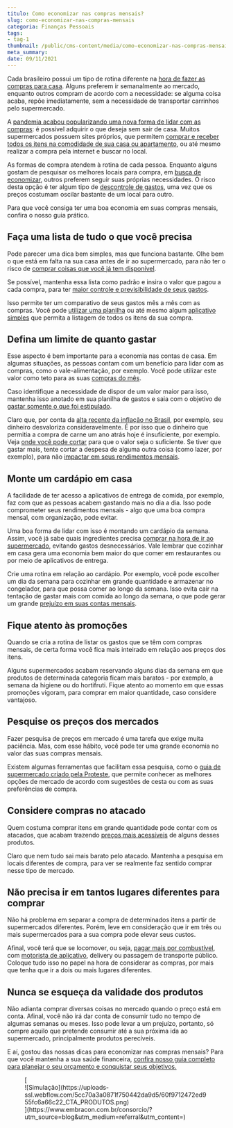 ```yaml
---
titulo: Como economizar nas compras mensais?
slug: como-economizar-nas-compras-mensais
categoria: Finanças Pessoais
tags:
- tag-1
thumbnail: /public/cms-content/media/como-economizar-nas-compras-mensais.jpg
meta_summary: 
date: 09/11/2021
---
```

Cada brasileiro possui um tipo de rotina diferente na [hora de fazer as compras para casa](https://www.embracon.com.br/blog/10-importantes-dicas-para-economizar-nas-compras-de-casa). Alguns preferem ir semanalmente ao mercado, enquanto outros compram de acordo com a necessidade: se alguma coisa acaba, repõe imediatamente, sem a necessidade de transportar carrinhos pelo supermercado.

A [pandemia acabou popularizando uma nova forma de lidar com as compras](https://www.embracon.com.br/blog/habitos-de-consumo-antes-durante-e-pos-pandemia): é possível adquirir o que deseja sem sair de casa. Muitos supermercados possuem sites próprios, que permitem [comprar e receber todos os itens na comodidade de sua casa ou apartamento](https://www.embracon.com.br/blog/7-dicas-para-economizar-nas-compras-pela-internet-nessa-quarentena), ou até mesmo realizar a compra pela internet e buscar no local.

As formas de compra atendem à rotina de cada pessoa. Enquanto alguns gostam de pesquisar os melhores locais para compra, em [busca de economizar](https://www.embracon.com.br/blog/guardar-poupar-ou-investir-qual-a-diferenca-entre-os-termos), outros preferem seguir suas próprias necessidades. O risco desta opção é ter algum tipo de [descontrole de gastos](https://www.embracon.com.br/blog/importancia-de-um-bom-controle-financeiro), uma vez que os preços costumam oscilar bastante de um local para outro.

Para que você consiga ter uma boa economia em suas compras mensais, confira o nosso guia prático.

Faça uma lista de tudo o que você precisa 
------------------------------------------

Pode parecer uma dica bem simples, mas que funciona bastante. Olhe bem o que está em falta na sua casa antes de ir ao supermercado, para não ter o risco de [comprar coisas que você já tem disponível](https://www.embracon.com.br/blog/como-identificar-e-eliminar-gastos-desnecessarios).

Se possível, mantenha essa lista como padrão e insira o valor que pagou a cada compra, para ter [maior controle e previsibilidade de seus gastos](https://www.embracon.com.br/blog/5-dicas-de-como-mudar-sua-vida-financeira-em-2021).

Isso permite ter um comparativo de seus gastos mês a mês com as compras. Você pode [utilizar uma planilha](https://www.embracon.com.br/blog/como-criar-uma-planilha-de-planejamento-financeiro) ou até mesmo algum [aplicativo simples](https://www.embracon.com.br/blog/4-aplicativos-de-financas-para-te-ajudar-a-economizar-mais-dinheiro) que permita a listagem de todos os itens da sua compra.

Defina um limite de quanto gastar 
----------------------------------

Esse aspecto é bem importante para a economia nas contas de casa. Em algumas situações, as pessoas contam com um benefício para lidar com as compras, como o vale-alimentação, por exemplo. Você pode utilizar este valor como teto para as suas [compras do mês](https://www.embracon.com.br/blog/como-juntar-dinheiro-ainda-este-ano).

Caso identifique a necessidade de dispor de um valor maior para isso, mantenha isso anotado em sua planilha de gastos e saia com o objetivo de [gastar somente o que foi estipulado](https://www.embracon.com.br/blog/como-guardar-dinheiro-em-tempos-de-pandemia).

Claro que, por conta da [alta recente da inflação no Brasil](https://www.embracon.com.br/blog/entenda-a-importancia-da-taxa-selic-e-da-inflacao), por exemplo, seu dinheiro desvaloriza consideravelmente. É por isso que o dinheiro que permitia a compra de carne um ano atrás hoje é insuficiente, por exemplo. Veja [onde você pode cortar](https://www.embracon.com.br/blog/como-economizar-nos-principais-gastos-da-vida) para que o valor seja o suficiente. Se tiver que gastar mais, tente cortar a despesa de alguma outra coisa (como lazer, por exemplo), para não [impactar em seus rendimentos mensais](https://www.embracon.com.br/blog/quanto-da-minha-renda-posso-investir).

Monte um cardápio em casa 
--------------------------

A facilidade de ter acesso a aplicativos de entrega de comida, por exemplo, faz com que as pessoas acabem gastando mais no dia a dia. Isso pode comprometer seus rendimentos mensais - algo que uma boa compra mensal, com organização, pode evitar.

Uma boa forma de lidar com isso é montando um cardápio da semana. Assim, você já sabe quais ingredientes precisa [comprar na hora de ir ao supermercado,](https://www.embracon.com.br/blog/guia-de-como-manter-sua-saude-financeira-saudavel) evitando gastos desnecessários. Vale lembrar que cozinhar em casa gera uma economia bem maior do que comer em restaurantes ou por meio de aplicativos de entrega.

Crie uma rotina em relação ao cardápio. Por exemplo, você pode escolher um dia da semana para cozinhar em grande quantidade e armazenar no congelador, para que possa comer ao longo da semana. Isso evita cair na tentação de gastar mais com comida ao longo da semana, o que pode gerar um grande [prejuízo em suas contas mensais](https://www.embracon.com.br/blog/saiba-como-organizar-as-suas-financas-pessoais).

Fique atento às promoções 
--------------------------

Quando se cria a rotina de listar os gastos que se têm com compras mensais, de certa forma você fica mais inteirado em relação aos preços dos itens.

Alguns supermercados acabam reservando alguns dias da semana em que produtos de determinada categoria ficam mais baratos - por exemplo, a semana da higiene ou do hortifruti. Fique atento ao momento em que essas promoções vigoram, para comprar em maior quantidade, caso considere vantajoso.

Pesquise os preços dos mercados 
--------------------------------

Fazer pesquisa de preços em mercado é uma tarefa que exige muita paciência. Mas, com esse hábito, você pode ter uma grande economia no valor das suas compras mensais.

Existem algumas ferramentas que facilitam essa pesquisa, como o [guia de supermercado criado pela Proteste](https://www.proteste.org.br/suas-contas/supermercado/simulador/guia-de-supermercado), que permite conhecer as melhores opções de mercado de acordo com sugestões de cesta ou com as suas preferências de compra.

Considere compras no atacado 
-----------------------------

Quem costuma comprar itens em grande quantidade pode contar com os atacados, que acabam trazendo [preços mais acessíveis](https://www.embracon.com.br/blog/quais-sao-as-despesas-superfluas-que-podem-ser-cortadas-do-dia-a-dia) de alguns desses produtos.

Claro que nem tudo sai mais barato pelo atacado. Mantenha a pesquisa em locais diferentes de compra, para ver se realmente faz sentido comprar nesse tipo de mercado.

Não precisa ir em tantos lugares diferentes para comprar 
---------------------------------------------------------

Não há problema em separar a compra de determinados itens a partir de supermercados diferentes. Porém, leve em consideração que ir em três ou mais supermercados para a sua compra pode elevar seus custos.

Afinal, você terá que se locomover, ou seja, [pagar mais por combustível](https://www.embracon.com.br/blog/formas-de-economizar-combustivel), com [motorista de aplicativo](https://www.embracon.com.br/blog/motorista-de-aplicativo-faca-um-consorcio), delivery ou passagem de transporte público. Coloque tudo isso no papel na hora de considerar as compras, por mais que tenha que ir a dois ou mais lugares diferentes.

Nunca se esqueça da validade dos produtos 
------------------------------------------

Não adianta comprar diversas coisas no mercado quando o preço está em conta. Afinal, você não irá dar conta de consumir tudo no tempo de algumas semanas ou meses. Isso pode levar a um prejuízo, portanto, só compre aquilo que pretende consumir até a sua próxima ida ao supermercado, principalmente produtos perecíveis.

E aí, gostou das nossas dicas para economizar nas compras mensais? Para que você mantenha a sua saúde financeira, [confira nosso guia completo para planejar o seu orçamento e conquistar seus objetivos.](https://www.embracon.com.br/blog/planejamento-financeiro-um-guia-para-as-financas-nao-sairem-de-controle)

<figure class="w-richtext-figure-type-image w-richtext-align-center">[<div>![Simulação](https://uploads-ssl.webflow.com/5cc70a3a0871f750442da9d5/60f9712472ed955fc6a66c22_CTA_PRODUTOS.png)</div>](https://www.embracon.com.br/consorcio/?utm_source=blog&utm_medium=referral&utm_content=)</figure>
